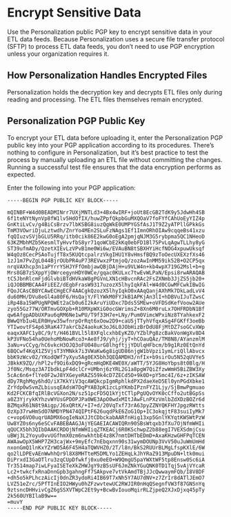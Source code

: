 

# Encrypt Sensitive Data

Use the Personalization public PGP key to encrypt sensitive data in your ETL
data feeds. Because Personalization uses a secure file transfer protocol
(SFTP) to process ETL data feeds, you don’t need to use PGP encryption unless
your organization requires it.

## How Personalization Handles Encrypted Files

Personalization holds the decryption key and decrypts ETL files only during
reading and processing. The ETL files themselves remain encrypted.

## Personalization PGP Public Key

To encrypt your ETL data before uploading it, enter the Personalization PGP
public key into your PGP application according to its procedures. There’s
nothing to configure in Personalization, but it’s best practice to test the
process by manually uploading an ETL file without committing the changes.
Running a successful test file ensures that the data encryption performs as
expected.

Enter the following into your PGP application:

    
    
    -----BEGIN PGP PUBLIC KEY BLOCK-----
    
    mQINBF+W4d0BEADMINrr7UXjMNTLd3+4Bx4wIRF+joUt8EcGB2TdK9y5JdwHh4SB
    6f1teNYtNynVp8fW1lv5HdOfIX/huwZPpfQkpbGuMXQOaV7foFYfCAhUoEyYIZ4p
    GnKtiLvCv/g4BiCsBrzv7lbKSBG8iuzQgWkE0UMPYGSfAsJ1T9Z2yATPllGPkkGs
    TmM3VOwriDjuLztwdh/ZnrYo4MEn2SLuFzNAgs1Ef1ImnORhOIAw9cqqeBs41xzu
    fqQIuzvSVjbGLU5RRq/itb0cik86E2kwG0oEgA2pmjqNJM3G5rybpma5QC1NHeoD
    63KZMbhMZb5KesmlTyHvvfbS8yr71qoWCbE2kKq0ebFD1Bl75PvLqAgwTLLhy8yG
    ST39ufmADy/QzetXIEvLzVPvB1me0Wi6w/EVAuBN8tSBXHYiHcfNOG4xpuwUksqf
    W4qOz8CecPSAoTujfT8x5KUQtcpalrzVkgIHU1Y8vHmsfBQ9zToOecUXEXzfXs46
    1zJ1m7PvZgL044BjrOUbPR4uP73REVwxzPtmjoQ/zozAwInMM59ik52B+O2CP5qx
    nrqVAXhcp3n1aPYrrYSHJYFfOmbjawQBjDAjH+u9VLW4n+kb4wpX719G2Msl+b+g
    Mrs8GB7zSXppYjOWrcegynHDY0WCe/gqac0KULxc7twEvWLPaN/Epsi8rwARAQAB
    tC5JbnRlcmFjdGlvbiBTdHVkaW8gPGVnLXN1cHBvcnRAc2FsZXNmb3JjZS5jb20+
    iQJOBBMBCAA4FiEEZ/dEgbFrasW9317uzozX5lhyIqkFAl+W4d0CGwMFCwkIBwIG
    FQoJCAsCBBYCAwECHgECF4AACgkQzozX5lhyIqkO0xAAqQanjAXhMk7DkLadLvV4
    du60MH/DVu8eGl4a80F6/HsQajY/FlYWkM0FYJkB1APKjAn3lI+hDBVuIJuTZwsC
    iRp48a15WPUgNPQWEt2aCb0u6I2kAruYiUDxc7Dds5SMEw+oVFDSdKefVoow2AUe
    zyo55Gz77W/ORTmvGOXpb+R10MXpWXiG0ocGWrimsZ+8Xn6M0ruLx7OHFRDbN1Bf
    qw6AfgpADbUXPau6qRM6Ne1wPU/T9f33H7e+LNy/Pum0VimcWPxiNz8TYahkexF2
    BWwQYbIu4LER0Hyw35wfnrpOrRqt6xOow2D9+caU5jTTyhVfqxASg4FGKff3oeBb
    YTIwovtFS4p63RaK477akrCbZ4aokuK3oJ6L0JObHizBrDdU8FjMtDZ7soGCvXWp
    eaqxXAFC1y8C/9/t/H461BVLl5l8XFqlcxhbEyKZO/YZblPg8zcBakVonWgXv8D4
    kP3VFNo54ha0UehoMbNowRco3+Ae8fJ9/yhj/jyT+hCOauQAz/TM8N8/AYanzmlM
    3aNu+vCCyg/hC6vkcH3OJQ3oFU048urG8lhgftjjYDUlqHFbcm/b9g1Rz0EtQnYd
    6BQCwf4KqX1Z5VjsT3YMNkk7i3VWaKw6g8igUD86njgW1bVpzi1ymLriQllAbvcx
    bbK9zWcv02/YKodQWf7yXyu5Ag0EX5bh3QEQAMDH3/nfIx+b9sirOu5N52qUVYe5
    JBkkK9ZQ//hPl2vf9Oi6xDQ9+gRcmHqDKE4WE0X/aWTT/5YJG8HoYbps8t0Blg/H
    Jf0Nc/Msqz3A7IbdkLpF4dclCr+UMbnj6zYRL2G1a8pgW7QiZfzwWmH5BiZBW3Xy
    5cAc6n6+flYeOF2wJ8YXGeyeRAZS59k4cD7ZECd5O+9k0D+pY5mc4I/6z+zIKSAW
    dDy7RghMqy6hdO/iX7KkYiV3qcAWQkcpIgmRphlkdPX2daeXeD5El0ynPGdXbke1
    ZrYdp0wSvmZLbiusqEAdsW7DqPYAB3pK1zcLpYKmbIPznFYZ1Ljy/SjBmwPgmuao
    Kd2FCKCBfqIRlBcVGXon2N/sz51pcFD5Q1kYjtCTlpPgUQvOYK0cCffo2utBGpSs
    a0Z3YjrykKYhzvWYUsGPDOPJPa0WE3ApO0wdxMItJAwFLnPXzVmlbZdXDzBOZr6d
    BZMqxR61N8t9Aigp/J6xQRtK/+I7+d/20VqTxf73rA63pyZZNYQKFHYJpgzRWtts
    OzXp37rwHmSdO7NMDYPN474QIPtF626uqdPkE6ZoG1Op+IC3okqjtF83suiIyMk7
    c+vop6VO0uqrUADMX6ogIeNaXJJtCDbckabAARfnHig13xp5GnlYKYqtKWSWtPzW
    Uw8YZ0s6ny6eSCvFABEBAAGJAjYEGAEIACAWIQRn90SBsWtqxb3fXu7OjNfmWHIi
    qQUCX5bh3QIbDAAKCRDOjNfmWHIiqZTKEACj6R0KSchwpZ2b88egI7VEXSdmjCsu
    uBWj3L2Yoyu0vvUGfhmX0zm6nwkhtbE4z8K7nmtDHTbEDmD+AxaKHzwGHFPqTCEN
    AWAawOpX5WHP7ZH3cajWx+9myEfc7nEbqxnn90s31wymDOUNp3VvV50uJuWmUmHd
    nxonGmQ1lnKxYZrWO5A6F45H4aTQWVHZ0/2T/l8n/BkS2RUUrBLMgLfspKXlE/6W
    qo2lLDPEvAEnWwhhQr9l8X8MHTteM5DMLYo1ZEHqLkJhYRaZ913MpuDN+ltk0mui
    DiPrxdI3GaOTlru3zqCUpDfwkfj0xu0eEO+W9QmgU5paYWXtWF5tp8Ensw0Sc6iA
    Tr3514map7iwLFyaISETeXkZHWJgY9zB5sUF6JmZNkYGuQNK0TD1Tqj5vAjVYcaR
    Lc2+twkcfxRnaDnnGpb3gahngFf7SAkpve7vtVkAmdTBjJJcQwwaymFQb/I8V8DF
    +dh5o5kPLhczAicIj0dnZR3ydoRi4IB69T7xNh5Y7AU7dNV+z7ZrIr8dATlJEmO7
    LVZ51eZrc/5PfTInEIO2HWyu0hZFzwvtewUC2RWJIR0nHqQSegnfVW3f87GNSnYq
    9ztsncDHHvivCgZ6gSSXVTWpC2Et9y+BcwBvIouoMqirRLZjpeQ2XJxDjxq45pTy
    2k560UYBIlaB9w==
    =muvY
    -----END PGP PUBLIC KEY BLOCK-----
    

